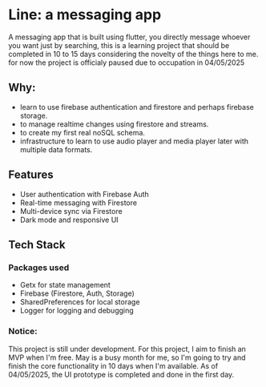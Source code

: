 # Line: a messaging app

A messaging app that is built using flutter, you directly message whoever you want just by searching, this is a learning project that should be completed in 10 to 15 days considering the novelty of the things here to me. for now the project is officialy paused due to occupation in 04/05/2025

## Why:
- learn to use firebase authentication and firestore and perhaps firebase storage.
- to manage realtime changes using firestore and streams.
- to create my first real noSQL schema.
- infrastructure to learn to use audio player and media player later with multiple data formats.

## Features
- User authentication with Firebase Auth
- Real-time messaging with Firestore
- Multi-device sync via Firestore
- Dark mode and responsive UI

## Tech Stack

### Packages used
- Getx for state management
- Firebase (Firestore, Auth, Storage)
- SharedPreferences for local storage
- Logger for logging and debugging

### Notice:
This project is still under development. For this project, I aim to finish an MVP when I'm free. May is a busy month for me, so I'm going to try and finish the core functionality in 10 days when I'm available. As of 04/05/2025, the UI prototype is completed and done in the first day.
